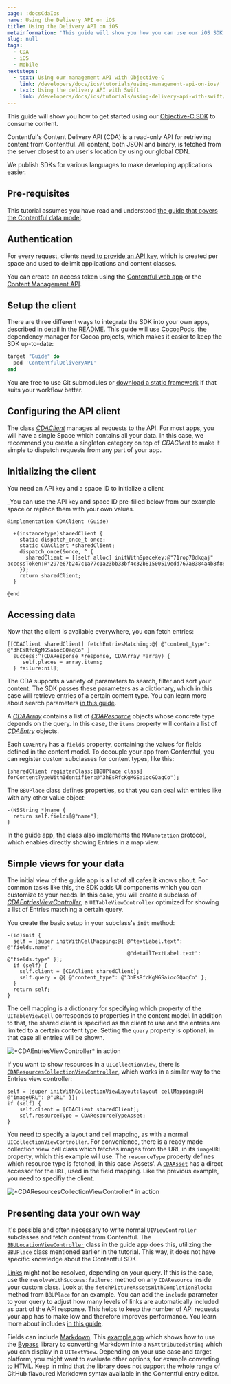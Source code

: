 ```yaml
---
page: :docsCdaIos
name: Using the Delivery API on iOS
title: Using the Delivery API on iOS
metainformation: 'This guide will show you how you can use our iOS SDK to build content-driven apps.'
slug: null
tags:
  - CDA
  - iOS
  - Mobile
nextsteps:
  - text: Using our management API with Objective-C
    link: /developers/docs/ios/tutorials/using-management-api-on-ios/
  - text: Using the delivery API with Swift
    link: /developers/docs/ios/tutorials/using-delivery-api-with-swift/
---
```


This guide will show you how to get started using our [Objective-C SDK](https://github.com/contentful/contentful.objc) to consume content.

Contentful's Content Delivery API (CDA) is a read-only API for retrieving content from Contentful. All content, both JSON and binary, is fetched from the server closest to an user's location by using our global CDN.

We publish SDKs for various languages to make developing applications easier.

## Pre-requisites

This tutorial assumes you have read and understood [the guide that covers the Contentful data model](/developers/docs/concepts/data-model/).

## Authentication

For every request, clients [need to provide an API key](/developers/docs/references/authentication/), which is created per space and used to delimit applications and content classes.

You can create an access token using the [Contentful web app](https://be.contentful.com/login) or the [Content Management API](/developers/docs/references/content-management-api/#/reference/api-keys/create-an-api-key).

## Setup the client

There are three different ways to integrate the SDK into your own apps, described in detail in the [README][2]. This guide will use [CocoaPods][8], the dependency manager for Cocoa projects, which makes it easier to keep the SDK up-to-date:

~~~ruby
target "Guide" do
  pod 'ContentfulDeliveryAPI'
end
~~~

You are free to use Git submodules or [download a static framework][18] if that suits your workflow better.

## Configuring the API client

The class [_CDAClient_][3] manages all requests to the API. For most apps, you will have a single Space which contains all your data. In this case, we recommend you create a singleton category on top of _CDAClient_ to make it simple to dispatch requests from any part of your app.

## Initializing the client

You need an API key and a space ID to initialize a client

_You can use the API key and space ID pre-filled below from our example space or replace them with your own values.

~~~objc
@implementation CDAClient (Guide)

  +(instancetype)sharedClient {
    static dispatch_once_t once;
    static CDAClient *sharedClient;
    dispatch_once(&once, ^ {
      sharedClient = [[self alloc] initWithSpaceKey:@"71rop70dkqaj" accessToken:@"297e67b247c1a77c1a23bb33bf4c32b81500519edd767a8384a4b8f8803fb971"];
    });
    return sharedClient;
  }

@end
~~~

## Accessing data

Now that the client is available everywhere, you can fetch entries:

~~~objc
[[CDAClient sharedClient] fetchEntriesMatching:@{ @"content_type": @"3hEsRfcKgMGSaiocGQaqCo" }
  success:^(CDAResponse *response, CDAArray *array) {
     self.places = array.items;
  } failure:nil];
~~~

The CDA supports a variety of parameters to search, filter and sort your content. The SDK passes these parameters as a dictionary, which in this case will retrieve entries of a certain content type. You can learn more about search parameters [in this guide][20].

A [_CDAArray_][5] contains a list of [_CDAResource_][6] objects whose concrete type depends on the query. In this case, the `items` property will contain a list of [_CDAEntry_][7] objects.

Each `CDAEntry` has a `fields` property, containing the values for fields defined in the content model. To decouple your app from Contentful, you can register custom subclasses for content types, like this:

~~~objc
[sharedClient registerClass:[BBUPlace class] forContentTypeWithIdentifier:@"3hEsRfcKgMGSaiocGQaqCo"];
~~~

The `BBUPlace` class defines properties, so that you can deal with entries like with any other value object:

~~~objc
-(NSString *)name {
  return self.fields[@"name"];
}
~~~

In the guide app, the class also implements the `MKAnnotation` protocol, which enables directly showing Entries in a map view.

## Simple views for your data

The initial view of the guide app is a list of all cafes it knows about. For common tasks like this, the SDK adds UI components which you can customize to your needs. In this case, you will create a subclass of [_CDAEntriesViewController_][4], a `UITableViewController` optimized for showing a list of Entries matching a certain query.

You create the basic setup in your subclass's `init` method:

~~~objc
-(id)init {
  self = [super initWithCellMapping:@{ @"textLabel.text": @"fields.name",
                                       @"detailTextLabel.text": @"fields.type" }];
  if (self) {
    self.client = [CDAClient sharedClient];
    self.query = @{ @"content_type": @"3hEsRfcKgMGSaiocGQaqCo" };
  }
  return self;
}
~~~

The cell mapping is a dictionary for specifying which property of the `UITableViewCell` corresponds to properties in the content model. In addition to that, the shared client is specified as the client to use and the entries are limited to a certain content type. Setting the `query` property is optional, in that case all entries will be shown.

![\*CDAEntriesViewController\* in action](https://raw.githubusercontent.com/contentful-labs/guide-app-ios/master/Screenshots/menu.png)

If you want to show resources in a `UICollectionView`, there is [`CDAResourcesCollectionViewController`][9], which works in a similar way to the Entries view controller:

~~~objc
self = [super initWithCollectionViewLayout:layout cellMapping:@{ @"imageURL": @"URL" }];
if (self) {
    self.client = [CDAClient sharedClient];
    self.resourceType = CDAResourceTypeAsset;
}
~~~

You need to specify a layout and cell mapping, as with a normal `UICollectionViewController`. For convenience, there is a ready made collection view cell class which fetches images from the URL in its `imageURL` property, which this example will use. The `resourceType` property defines which resource type is fetched, in this case 'Assets'. A [`CDAAsset`][10] has a direct accessor for the `URL`, used in the field mapping. Like the previous example, you need to specifiy the client.

![\*CDAResourcesCollectionViewController\* in action](https://raw.githubusercontent.com/contentful-labs/guide-app-ios/master/Screenshots/pictures.png)

## Presenting data your own way

It's possible and often necessary to write normal `UIViewController` subclasses and fetch content from Contentful. The [`BBULocationViewController`][11] class in the guide app does this, utilizing the `BBUPlace` class mentioned earlier in the tutorial. This way, it does not have specific knowledge about the Contentful SDK.

[Links][12] might not be resolved, depending on your query. If this is the case, use the `resolveWithSuccess:failure:` method on any `CDAResource` inside your custom class. Look at the `fetchPictureAssetsWithCompletionBlock:` method from `BBUPlace` for an example. You can add the `include` parameter to your query to adjust how many levels of links are automatically included as part of the API response. This helps to keep the number of API requests your app has to make low and therefore improves performance. You learn more about includes [in this guide][21].

Fields can include [Markdown][14]. This [example app][15] which shows how to use the [Bypass][16] library to converting Markdown into a `NSAttributedString` which you can display in a `UITextView`. Depending on your use case and target platform, you might want to evaluate other options, for example converting to HTML. Keep in mind that the library does not support the whole range of GitHub flavoured Markdown syntax available in the Contentful entry editor.

[1]: https://github.com/contentful/guide-app-ios

[10]: http://cocoadocs.org/docsets/ContentfulDeliveryAPI/1.9.2/Classes/CDAAsset.html

[11]: https://github.com/contentful/guide-app-ios/blob/master/Code/BBULocationViewController.m

[12]: /developers/docs/concepts/links/

[14]: /blog/2014/02/28/here-be-bold-headlines/

[15]: https://github.com/contentful/blog-app-ios

[16]: https://uncodin.github.io/bypass/

[17]: https://github.com/contentful/contentful.objc

[18]: https://static.contentful.com/downloads/iOS/ContentfulDeliveryAPI-1.9.2.zip

[19]: /developers/docs/references/authentication/

[2]: https://github.com/contentful/contentful.objc/blob/master/README.md

[20]: /developers/docs/references/content-delivery-api/#/reference/search-parameters

[21]: /developers/docs/references/content-delivery-api/#/reference/search-parameters/including-linked-entries

[3]: http://cocoadocs.org/docsets/ContentfulDeliveryAPI/1.9.2/Classes/CDAClient.html

[4]: http://cocoadocs.org/docsets/ContentfulDeliveryAPI/1.9.2/Classes/CDAEntriesViewController.html

[5]: http://cocoadocs.org/docsets/ContentfulDeliveryAPI/1.9.2/Classes/CDAArray.html

[6]: http://cocoadocs.org/docsets/ContentfulDeliveryAPI/1.9.2/Classes/CDAResource.html

[7]: http://cocoadocs.org/docsets/ContentfulDeliveryAPI/1.9.2/Classes/CDAEntry.html

[8]: https://cocoapods.org/

[9]: http://cocoadocs.org/docsets/ContentfulDeliveryAPI/1.9.2/Classes/CDAResourcesCollectionViewController.html

